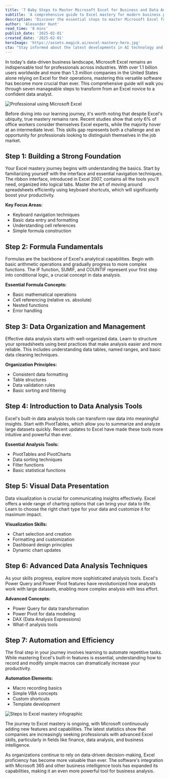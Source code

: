 ```yaml
---
title: '7 Baby Steps to Master Microsoft Excel for Business and Data Analysis'
subtitle: 'A comprehensive guide to Excel mastery for modern business professionals'
description: 'Discover the essential steps to master Microsoft Excel for business and data analysis. From basic foundations to advanced techniques, this guide provides a clear pathway to Excel expertise, helping professionals enhance their data analysis capabilities and career prospects.'
author: 'Alexander Hunt'
read_time: '8 mins'
publish_date: '2025-02-01'
created_date: '2025-02-01'
heroImage: 'https://assets.magick.ai/excel-mastery-hero.jpg'
cta: "Stay informed about the latest developments in AI technology and join our growing community of tech enthusiasts!"
---
```


In today's data-driven business landscape, Microsoft Excel remains an indispensable tool for professionals across industries. With over 1.1 billion users worldwide and more than 1.3 million companies in the United States alone relying on Excel for their operations, mastering this versatile software has become more crucial than ever. This comprehensive guide will walk you through seven manageable steps to transform from an Excel novice to a confident data analyst.

![Professional using Microsoft Excel]('https://i.magick.ai/PIXE/1738424900913_magick_img.webp')

Before diving into our learning journey, it's worth noting that despite Excel's ubiquity, true mastery remains rare. Recent studies show that only 6% of office workers consider themselves Excel experts, while the majority hover at an intermediate level. This skills gap represents both a challenge and an opportunity for professionals looking to distinguish themselves in the job market.

## Step 1: Building a Strong Foundation

Your Excel mastery journey begins with understanding the basics. Start by familiarizing yourself with the interface and essential navigation techniques. The ribbon interface, introduced in Excel 2007, contains all the tools you'll need, organized into logical tabs. Master the art of moving around spreadsheets efficiently using keyboard shortcuts, which will significantly boost your productivity.

**Key Focus Areas:**
- Keyboard navigation techniques
- Basic data entry and formatting
- Understanding cell references
- Simple formula construction

## Step 2: Formula Fundamentals

Formulas are the backbone of Excel's analytical capabilities. Begin with basic arithmetic operations and gradually progress to more complex functions. The IF function, SUMIF, and COUNTIF represent your first step into conditional logic, a crucial concept in data analysis.

**Essential Formula Concepts:**
- Basic mathematical operations
- Cell referencing (relative vs. absolute)
- Nested functions
- Error handling

## Step 3: Data Organization and Management

Effective data analysis starts with well-organized data. Learn to structure your spreadsheets using best practices that make analysis easier and more reliable. This includes understanding data tables, named ranges, and basic data cleaning techniques.

**Organization Principles:**
- Consistent data formatting
- Table structures
- Data validation rules
- Basic sorting and filtering

## Step 4: Introduction to Data Analysis Tools

Excel's built-in data analysis tools can transform raw data into meaningful insights. Start with PivotTables, which allow you to summarize and analyze large datasets quickly. Recent updates to Excel have made these tools more intuitive and powerful than ever.

**Essential Analysis Tools:**
- PivotTables and PivotCharts
- Data sorting techniques
- Filter functions
- Basic statistical functions

## Step 5: Visual Data Presentation

Data visualization is crucial for communicating insights effectively. Excel offers a wide range of charting options that can bring your data to life. Learn to choose the right chart type for your data and customize it for maximum impact.

**Visualization Skills:**
- Chart selection and creation
- Formatting and customization
- Dashboard design principles
- Dynamic chart updates

## Step 6: Advanced Data Analysis Techniques

As your skills progress, explore more sophisticated analysis tools. Excel's Power Query and Power Pivot features have revolutionized how analysts work with large datasets, enabling more complex analysis with less effort.

**Advanced Concepts:**
- Power Query for data transformation
- Power Pivot for data modeling
- DAX (Data Analysis Expressions)
- What-if analysis tools

## Step 7: Automation and Efficiency

The final step in your journey involves learning to automate repetitive tasks. While mastering Excel's built-in features is essential, understanding how to record and modify simple macros can dramatically increase your productivity.

**Automation Elements:**
- Macro recording basics
- Simple VBA concepts
- Custom shortcuts
- Template development

![Steps to Excel mastery infographic](https://i.magick.ai/PIXE/1738424900917_magick_img.webp)

The journey to Excel mastery is ongoing, with Microsoft continuously adding new features and capabilities. The latest statistics show that companies are increasingly seeking professionals with advanced Excel skills, particularly in fields like finance, data analysis, and business intelligence.

As organizations continue to rely on data-driven decision-making, Excel proficiency has become more valuable than ever. The software's integration with Microsoft 365 and other business intelligence tools has expanded its capabilities, making it an even more powerful tool for business analysis.